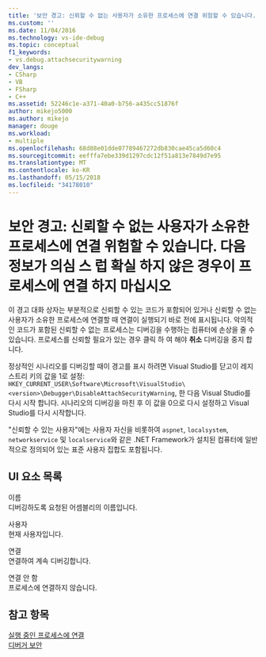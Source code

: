 ```yaml
---
title: '보안 경고: 신뢰할 수 없는 사용자가 소유한 프로세스에 연결 위험할 수 있습니다. 다음 정보가 의심 스 럽 확실 하지 않은 경우이 프로세스에 연결 하지 마십시오 | Microsoft Docs'
ms.custom: ''
ms.date: 11/04/2016
ms.technology: vs-ide-debug
ms.topic: conceptual
f1_keywords:
- vs.debug.attachsecuritywarning
dev_langs:
- CSharp
- VB
- FSharp
- C++
ms.assetid: 52246c1e-a371-40a0-b756-a435cc51876f
author: mikejo5000
ms.author: mikejo
manager: douge
ms.workload:
- multiple
ms.openlocfilehash: 68d88e01dde07789467272db830cae45ca5d60c4
ms.sourcegitcommit: eefffa7ebe339d1297cdc12f51a813e7849d7e95
ms.translationtype: MT
ms.contentlocale: ko-KR
ms.lasthandoff: 05/15/2018
ms.locfileid: "34178010"
---
```

# <a name="security-warning-attaching-to-a-process-owned-by-an-untrusted-user-can-be-dangerous-if-the-following-information-looks-suspicious-or-you-are-unsure-do-not-attach-to-this-process"></a>보안 경고: 신뢰할 수 없는 사용자가 소유한 프로세스에 연결 위험할 수 있습니다. 다음 정보가 의심 스 럽 확실 하지 않은 경우이 프로세스에 연결 하지 마십시오
이 경고 대화 상자는 부분적으로 신뢰할 수 있는 코드가 포함되어 있거나 신뢰할 수 없는 사용자가 소유한 프로세스에 연결할 때 연결이 실행되기 바로 전에 표시됩니다. 악의적인 코드가 포함된 신뢰할 수 없는 프로세스는 디버깅을 수행하는 컴퓨터에 손상을 줄 수 있습니다. 프로세스를 신뢰할 필요가 있는 경우 클릭 하 여 해야 **취소** 디버깅을 중지 합니다.  
  
 정상적인 시나리오를 디버깅할 때이 경고를 표시 하려면 Visual Studio를 닫고이 레지스트리 키의 값을 1로 설정: `HKEY_CURRENT_USER\Software\Microsoft\VisualStudio\<version>\Debugger\DisableAttachSecurityWarning`, 한 다음 Visual Studio를 다시 시작 합니다. 시나리오의 디버깅을 마친 후 이 값을 0으로 다시 설정하고 Visual Studio를 다시 시작합니다.  
  
 "신뢰할 수 있는 사용자"에는 사용자 자신을 비롯하여 `aspnet`, `localsystem`, `networkservice` 및 `localservice`와 같은 .NET Framework가 설치된 컴퓨터에 일반적으로 정의되어 있는 표준 사용자 집합도 포함됩니다.  
  
## <a name="uielement-list"></a>UI 요소 목록  
 이름  
 디버깅하도록 요청된 어셈블리의 이름입니다.  
  
 사용자  
 현재 사용자입니다.  
  
 연결  
 연결하여 계속 디버깅합니다.  
  
 연결 안 함  
 프로세스에 연결하지 않습니다.  
  
## <a name="see-also"></a>참고 항목  
 [실행 중인 프로세스에 연결](../debugger/attach-to-running-processes-with-the-visual-studio-debugger.md)   
 [디버거 보안](../debugger/debugger-security.md)